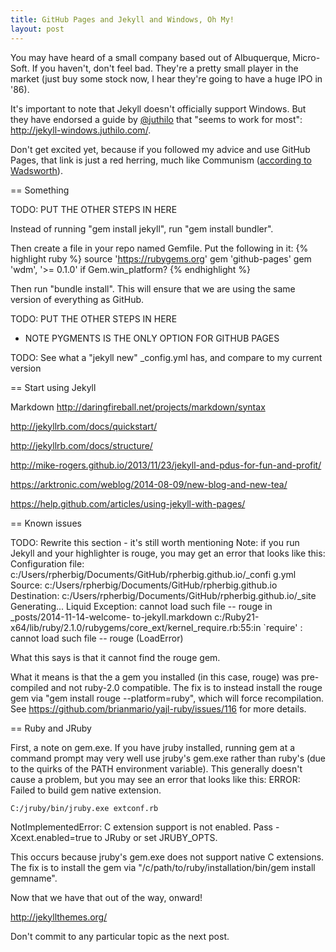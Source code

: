 ```yaml
---
title: GitHub Pages and Jekyll and Windows, Oh My!
layout: post
---
```


You may have heard of a small company based out of Albuquerque, Micro-Soft. If you haven't, don't feel bad. They're a pretty small player in the market (just buy some stock now, I hear they're going to have a huge IPO in '86).

It's important to note that Jekyll doesn't officially support Windows. But they have endorsed a guide by [@juthilo](https://twitter.com/juthilo) that "seems to work for most": http://jekyll-windows.juthilo.com/.

Don't get excited yet, because if you followed my advice and use GitHub Pages, that link is just a red herring, much like Communism ([according to Wadsworth](http://www.imdb.com/title/tt0088930/quotes)).

== Something

TODO: PUT THE OTHER STEPS IN HERE

Instead of running "gem install jekyll", run "gem install bundler".

Then create a file in your repo named Gemfile. Put the following in it:
{% highlight ruby %}
source 'https://rubygems.org'
gem 'github-pages'
gem 'wdm', '>= 0.1.0' if Gem.win_platform?
{% endhighlight %}

Then run "bundle install". This will ensure that we are using the same version of everything as GitHub.

TODO: PUT THE OTHER STEPS IN HERE
- NOTE PYGMENTS IS THE ONLY OPTION FOR GITHUB PAGES

TODO: See what a "jekyll new" _config.yml has, and compare to my current version

== Start using Jekyll

Markdown
http://daringfireball.net/projects/markdown/syntax

http://jekyllrb.com/docs/quickstart/

http://jekyllrb.com/docs/structure/

http://mike-rogers.github.io/2013/11/23/jekyll-and-pdus-for-fun-and-profit/

https://arktronic.com/weblog/2014-08-09/new-blog-and-new-tea/

https://help.github.com/articles/using-jekyll-with-pages/

== Known issues

TODO: Rewrite this section - it's still worth mentioning
Note: if you run Jekyll and your highlighter is rouge, you may get an error that looks like this:
Configuration file: c:/Users/rpherbig/Documents/GitHub/rpherbig.github.io/_confi
g.yml
            Source: c:/Users/rpherbig/Documents/GitHub/rpherbig.github.io
       Destination: c:/Users/rpherbig/Documents/GitHub/rpherbig.github.io/_site
      Generating...
  Liquid Exception: cannot load such file -- rouge in _posts/2014-11-14-welcome-
to-jekyll.markdown
c:/Ruby21-x64/lib/ruby/2.1.0/rubygems/core_ext/kernel_require.rb:55:in `require'
: cannot load such file -- rouge (LoadError)

What this says is that it cannot find the rouge gem.

What it means is that the a gem you installed (in this case, rouge) was pre-compiled and not ruby-2.0 compatible. The fix is to instead install the rouge gem via "gem install rouge --platform=ruby", which will force recompilation. See https://github.com/brianmario/yajl-ruby/issues/116 for more details.

== Ruby and JRuby

First, a note on gem.exe. If you have jruby installed, running gem at a command prompt may very well use jruby's gem.exe rather than ruby's (due to the quirks of the PATH environment variable). This generally doesn't cause a problem, but you may see an error that looks like this:
        ERROR: Failed to build gem native extension.

    C:/jruby/bin/jruby.exe extconf.rb
NotImplementedError: C extension support is not enabled. Pass -Xcext.enabled=true to JRuby or set JRUBY_OPTS.

This occurs because jruby's gem.exe does not support native C extensions. The fix is to install the gem via "/c/path/to/ruby/installation/bin/gem install gemname".

Now that we have that out of the way, onward!



http://jekyllthemes.org/



Don't commit to any particular topic as the next post.
